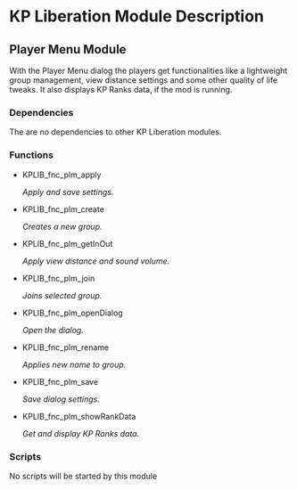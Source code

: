 # KP Liberation Module Description

## Player Menu Module
With the Player Menu dialog the players get functionalities like a lightweight group management, view distance settings and some other quality of life tweaks.
It also displays KP Ranks data, if the mod is running.

### Dependencies
The are no dependencies to other KP Liberation modules.

### Functions
* KPLIB_fnc_plm_apply

  *Apply and save settings.*

* KPLIB_fnc_plm_create

  *Creates a new group.*

* KPLIB_fnc_plm_getInOut

  *Apply view distance and sound volume.*

* KPLIB_fnc_plm_join

  *Joins selected group.*

* KPLIB_fnc_plm_openDialog

  *Open the dialog.*

* KPLIB_fnc_plm_rename

  *Applies new name to group.*

* KPLIB_fnc_plm_save

  *Save dialog settings.*

* KPLIB_fnc_plm_showRankData

  *Get and display KP Ranks data.*

### Scripts
No scripts will be started by this module
